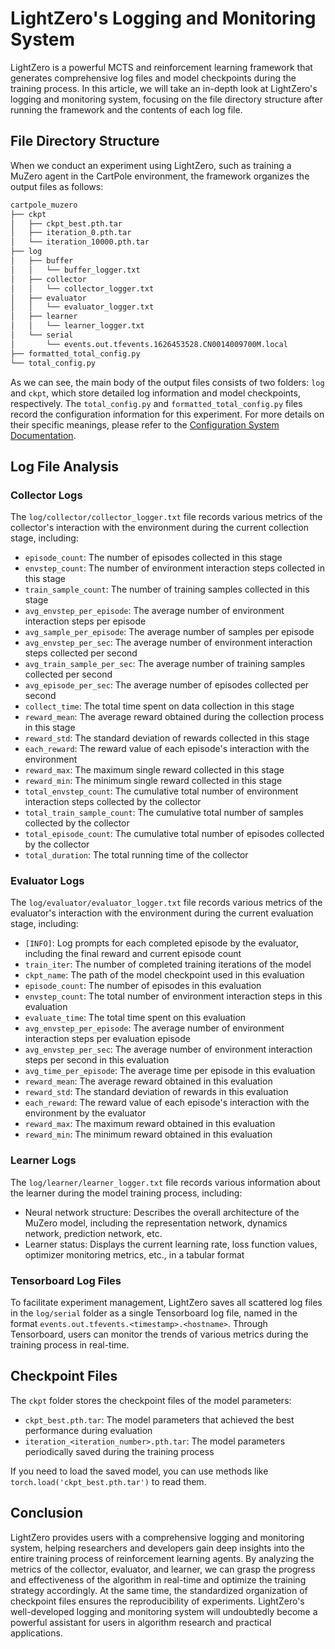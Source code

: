 # LightZero's Logging and Monitoring System

LightZero is a powerful MCTS and reinforcement learning framework that generates comprehensive log files and model checkpoints during the training process. In this article, we will take an in-depth look at LightZero's logging and monitoring system, focusing on the file directory structure after running the framework and the contents of each log file.

## File Directory Structure

When we conduct an experiment using LightZero, such as training a MuZero agent in the CartPole environment, the framework organizes the output files as follows:

```markdown
cartpole_muzero
├── ckpt
│   ├── ckpt_best.pth.tar
│   ├── iteration_0.pth.tar
│   └── iteration_10000.pth.tar
├── log  
│   ├── buffer
│   │   └── buffer_logger.txt
│   ├── collector
│   │   └── collector_logger.txt
│   ├── evaluator
│   │   └── evaluator_logger.txt
│   ├── learner
│   │   └── learner_logger.txt
│   └── serial
│       └── events.out.tfevents.1626453528.CN0014009700M.local
├── formatted_total_config.py
└── total_config.py
```

As we can see, the main body of the output files consists of two folders: `log` and `ckpt`, which store detailed log information and model checkpoints, respectively. The `total_config.py` and `formatted_total_config.py` files record the configuration information for this experiment. For more details on their specific meanings, please refer to the [Configuration System Documentation](https://di-engine-docs.readthedocs.io/en/latest/03_system/config.html).

## Log File Analysis

### Collector Logs

The `log/collector/collector_logger.txt` file records various metrics of the collector's interaction with the environment during the current collection stage, including:

- `episode_count`: The number of episodes collected in this stage
- `envstep_count`: The number of environment interaction steps collected in this stage
- `train_sample_count`: The number of training samples collected in this stage
- `avg_envstep_per_episode`: The average number of environment interaction steps per episode
- `avg_sample_per_episode`: The average number of samples per episode
- `avg_envstep_per_sec`: The average number of environment interaction steps collected per second
- `avg_train_sample_per_sec`: The average number of training samples collected per second
- `avg_episode_per_sec`: The average number of episodes collected per second
- `collect_time`: The total time spent on data collection in this stage
- `reward_mean`: The average reward obtained during the collection process in this stage
- `reward_std`: The standard deviation of rewards collected in this stage
- `each_reward`: The reward value of each episode's interaction with the environment
- `reward_max`: The maximum single reward collected in this stage
- `reward_min`: The minimum single reward collected in this stage
- `total_envstep_count`: The cumulative total number of environment interaction steps collected by the collector
- `total_train_sample_count`: The cumulative total number of samples collected by the collector
- `total_episode_count`: The cumulative total number of episodes collected by the collector
- `total_duration`: The total running time of the collector

### Evaluator Logs

The `log/evaluator/evaluator_logger.txt` file records various metrics of the evaluator's interaction with the environment during the current evaluation stage, including:

- `[INFO]`: Log prompts for each completed episode by the evaluator, including the final reward and current episode count
- `train_iter`: The number of completed training iterations of the model
- `ckpt_name`: The path of the model checkpoint used in this evaluation
- `episode_count`: The number of episodes in this evaluation
- `envstep_count`: The total number of environment interaction steps in this evaluation
- `evaluate_time`: The total time spent on this evaluation
- `avg_envstep_per_episode`: The average number of environment interaction steps per evaluation episode
- `avg_envstep_per_sec`: The average number of environment interaction steps per second in this evaluation
- `avg_time_per_episode`: The average time per episode in this evaluation
- `reward_mean`: The average reward obtained in this evaluation
- `reward_std`: The standard deviation of rewards in this evaluation
- `each_reward`: The reward value of each episode's interaction with the environment by the evaluator
- `reward_max`: The maximum reward obtained in this evaluation
- `reward_min`: The minimum reward obtained in this evaluation

### Learner Logs

The `log/learner/learner_logger.txt` file records various information about the learner during the model training process, including:

- Neural network structure: Describes the overall architecture of the MuZero model, including the representation network, dynamics network, prediction network, etc.
- Learner status: Displays the current learning rate, loss function values, optimizer monitoring metrics, etc., in a tabular format

### Tensorboard Log Files

To facilitate experiment management, LightZero saves all scattered log files in the `log/serial` folder as a single Tensorboard log file, named in the format `events.out.tfevents.<timestamp>.<hostname>`. Through Tensorboard, users can monitor the trends of various metrics during the training process in real-time.

## Checkpoint Files

The `ckpt` folder stores the checkpoint files of the model parameters:

- `ckpt_best.pth.tar`: The model parameters that achieved the best performance during evaluation
- `iteration_<iteration_number>.pth.tar`: The model parameters periodically saved during the training process

If you need to load the saved model, you can use methods like `torch.load('ckpt_best.pth.tar')` to read them.

## Conclusion

LightZero provides users with a comprehensive logging and monitoring system, helping researchers and developers gain deep insights into the entire training process of reinforcement learning agents. By analyzing the metrics of the collector, evaluator, and learner, we can grasp the progress and effectiveness of the algorithm in real-time and optimize the training strategy accordingly. At the same time, the standardized organization of checkpoint files ensures the reproducibility of experiments. LightZero's well-developed logging and monitoring system will undoubtedly become a powerful assistant for users in algorithm research and practical applications.